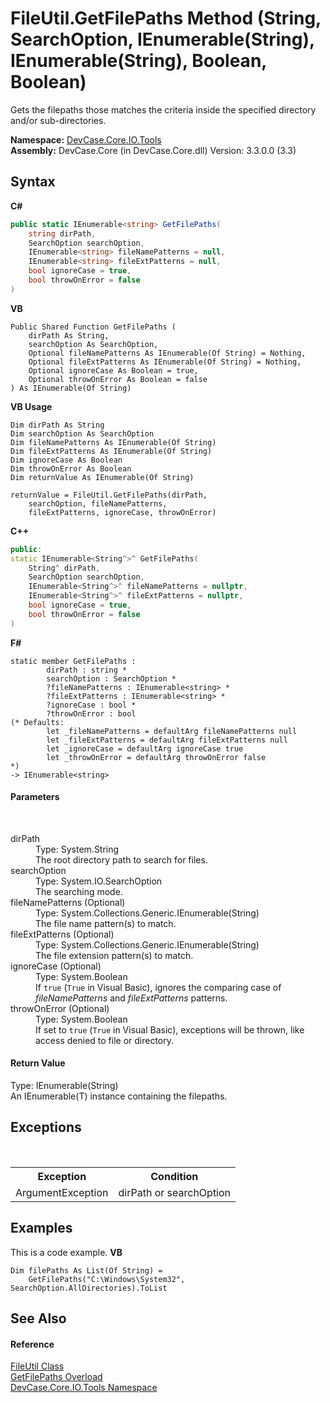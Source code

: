 # FileUtil.GetFilePaths Method (String, SearchOption, IEnumerable(String), IEnumerable(String), Boolean, Boolean)
 

Gets the filepaths those matches the criteria inside the specified directory and/or sub-directories.

**Namespace:**&nbsp;<a href="N_DevCase_Core_IO_Tools">DevCase.Core.IO.Tools</a><br />**Assembly:**&nbsp;DevCase.Core (in DevCase.Core.dll) Version: 3.3.0.0 (3.3)

## Syntax

**C#**<br />
``` C#
public static IEnumerable<string> GetFilePaths(
	string dirPath,
	SearchOption searchOption,
	IEnumerable<string> fileNamePatterns = null,
	IEnumerable<string> fileExtPatterns = null,
	bool ignoreCase = true,
	bool throwOnError = false
)
```

**VB**<br />
``` VB
Public Shared Function GetFilePaths ( 
	dirPath As String,
	searchOption As SearchOption,
	Optional fileNamePatterns As IEnumerable(Of String) = Nothing,
	Optional fileExtPatterns As IEnumerable(Of String) = Nothing,
	Optional ignoreCase As Boolean = true,
	Optional throwOnError As Boolean = false
) As IEnumerable(Of String)
```

**VB Usage**<br />
``` VB Usage
Dim dirPath As String
Dim searchOption As SearchOption
Dim fileNamePatterns As IEnumerable(Of String)
Dim fileExtPatterns As IEnumerable(Of String)
Dim ignoreCase As Boolean
Dim throwOnError As Boolean
Dim returnValue As IEnumerable(Of String)

returnValue = FileUtil.GetFilePaths(dirPath, 
	searchOption, fileNamePatterns, 
	fileExtPatterns, ignoreCase, throwOnError)
```

**C++**<br />
``` C++
public:
static IEnumerable<String^>^ GetFilePaths(
	String^ dirPath, 
	SearchOption searchOption, 
	IEnumerable<String^>^ fileNamePatterns = nullptr, 
	IEnumerable<String^>^ fileExtPatterns = nullptr, 
	bool ignoreCase = true, 
	bool throwOnError = false
)
```

**F#**<br />
``` F#
static member GetFilePaths : 
        dirPath : string * 
        searchOption : SearchOption * 
        ?fileNamePatterns : IEnumerable<string> * 
        ?fileExtPatterns : IEnumerable<string> * 
        ?ignoreCase : bool * 
        ?throwOnError : bool 
(* Defaults:
        let _fileNamePatterns = defaultArg fileNamePatterns null
        let _fileExtPatterns = defaultArg fileExtPatterns null
        let _ignoreCase = defaultArg ignoreCase true
        let _throwOnError = defaultArg throwOnError false
*)
-> IEnumerable<string> 

```


#### Parameters
&nbsp;<dl><dt>dirPath</dt><dd>Type: System.String<br />The root directory path to search for files.</dd><dt>searchOption</dt><dd>Type: System.IO.SearchOption<br />The searching mode.</dd><dt>fileNamePatterns (Optional)</dt><dd>Type: System.Collections.Generic.IEnumerable(String)<br />The file name pattern(s) to match.</dd><dt>fileExtPatterns (Optional)</dt><dd>Type: System.Collections.Generic.IEnumerable(String)<br />The file extension pattern(s) to match.</dd><dt>ignoreCase (Optional)</dt><dd>Type: System.Boolean<br />If `true` (`True` in Visual Basic), ignores the comparing case of *fileNamePatterns* and *fileExtPatterns* patterns.</dd><dt>throwOnError (Optional)</dt><dd>Type: System.Boolean<br />If set to `true` (`True` in Visual Basic), exceptions will be thrown, like access denied to file or directory.</dd></dl>

#### Return Value
Type: IEnumerable(String)<br />An IEnumerable(T) instance containing the filepaths.

## Exceptions
&nbsp;<table><tr><th>Exception</th><th>Condition</th></tr><tr><td>ArgumentException</td><td>dirPath or searchOption</td></tr></table>

## Examples
This is a code example. 
**VB**<br />
``` VB
Dim filePaths As List(Of String) =
    GetFilePaths("C:\Windows\System32", SearchOption.AllDirectories).ToList
```


## See Also


#### Reference
<a href="T_DevCase_Core_IO_Tools_FileUtil">FileUtil Class</a><br /><a href="Overload_DevCase_Core_IO_Tools_FileUtil_GetFilePaths">GetFilePaths Overload</a><br /><a href="N_DevCase_Core_IO_Tools">DevCase.Core.IO.Tools Namespace</a><br />